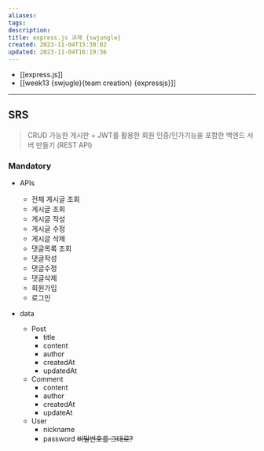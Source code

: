 ```yaml
---
aliases: 
tags: 
description:
title: express.js 과제 {swjungle}
created: 2023-11-04T15:30:02
updated: 2023-11-04T16:19:56
---
```

- [[express.js]]
- [[week13 {swjugle}{team creation} {expressjs}]]
___

## SRS

> CRUD 가능한 게시판 + JWT를 활용한 회원 인증/인가기능을 포함한 백엔드 서버 만들기 (REST API)

### Mandatory

- APIs
	- 전체 게시글 조회
	- 게시글 조회
	- 게시글 작성
	- 게시글 수정
	- 게시글 삭제
	- 댓글목록 조회
	- 댓글작성
	- 댓글수정
	- 댓글삭제
	- 회원가입
	- 로그인

- data
	- Post
		- title
		- content
		- author
		- createdAt
		- updatedAt
	- Comment
		- content
		- author
		- createdAt
		- updateAt
	- User
		- nickname
		- password ~~비밀번호를 그대로?~~
